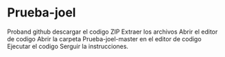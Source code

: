 # Prueba-joel
Proband github
descargar el codigo ZIP
Extraer los archivos 
Abrir el editor de codigo 
Abrir la carpeta Prueba-joel-master en el editor de codigo
Ejecutar el codigo
Serguir la instrucciones. 
